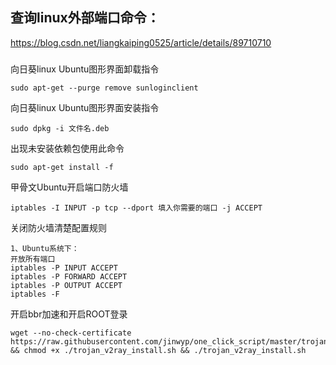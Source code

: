 ## 查询linux外部端口命令：

https://blog.csdn.net/liangkaiping0525/article/details/89710710

##### 

向日葵linux Ubuntu图形界面卸载指令
```
sudo apt-get --purge remove sunloginclient
```

向日葵linux Ubuntu图形界面安装指令
```
sudo dpkg -i 文件名.deb
```
出现未安装依赖包使用此命令
```
sudo apt-get install -f
```

甲骨文Ubuntu开启端口防火墙
```
iptables -I INPUT -p tcp --dport 填入你需要的端口 -j ACCEPT
```
关闭防火墙清楚配置规则
```
1、Ubuntu系统下：
开放所有端口
iptables -P INPUT ACCEPT
iptables -P FORWARD ACCEPT
iptables -P OUTPUT ACCEPT
iptables -F
```

开启bbr加速和开启ROOT登录
```
wget --no-check-certificate https://raw.githubusercontent.com/jinwyp/one_click_script/master/trojan_v2ray_install.sh && chmod +x ./trojan_v2ray_install.sh && ./trojan_v2ray_install.sh
```
